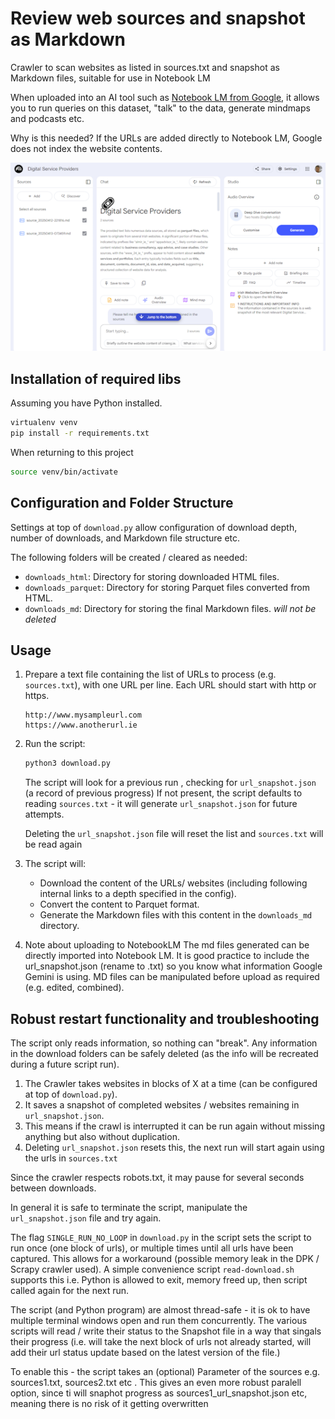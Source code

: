 # Review web sources and snapshot as Markdown 

Crawler to scan websites as listed in sources.txt and snapshot as Markdown files, suitable for use in Notebook LM

When uploaded into an AI tool such as [Notebook LM from Google](https://notebooklm.google/), it allows you to run queries on this dataset, "talk" to the data, generate mindmaps and podcasts etc. 

Why is this needed? If the URLs are added directly to Notebook LM, Google does not index the website contents.

![screenshot of notebook lm with using snapshot of data from selected websites](images/notebook-lm.png)

## Installation of required libs

Assuming you have Python installed.
   ```bash
   virtualenv venv
   pip install -r requirements.txt
   ```
When returning to this project
   ```bash
   source venv/bin/activate
   ```

## Configuration and Folder Structure

Settings at top of `download.py` allow configuration of download depth, number of downloads, and Markdown file structure etc. 

The following folders will be created / cleared as needed:

- `downloads_html`: Directory for storing downloaded HTML files.
- `downloads_parquet`: Directory for storing Parquet files converted from HTML.
- `downloads_md`: Directory for storing the final Markdown files. *will not be deleted*


## Usage

1. Prepare a text file containing the list of URLs to process (e.g. `sources.txt`), with one URL per line. Each URL should start with http or https.
   ``` text
   http://www.mysampleurl.com
   https://www.anotherurl.ie
   ```

2. Run the script:
   ```bash
   python3 download.py 
   ```
   The script will look for a previous run , checking for `url_snapshot.json` (a record of previous progress)
   If not present, the script defaults to reading `sources.txt` - it will generate `url_snapshot.json` for future attempts.

   Deleting the `url_snapshot.json` file will reset the list and `sources.txt` will be read again

3. The script will:
   - Download the content of the URLs/ websites (including following internal links to a depth specified in the config).
   - Convert the content to Parquet format.
   - Generate the Markdown files with this content in the `downloads_md` directory.

4. Note about uploading to NotebookLM
   The md files generated can be directly imported into Notebook LM.
   It is good practice to include the url_snapshot.json (rename to .txt) so you know what information Google Gemini is using.
   MD files can be manipulated before upload as required (e.g. edited, combined).

## Robust restart functionality and troubleshooting

The script only reads information, so nothing can "break". Any information in the download folders can be safely deleted (as the info will be recreated during a future script run).

1. The Crawler takes websites in blocks of X at a time (can be configured at top of `download.py`).
1. It saves a snapshot of completed websites / websites remaining in `url_snapshot.json`.
1. This means if the crawl is interrupted it can be run again without missing anything but also without duplication. 
1. Deleting `url_snapshot.json` resets this, the next run will start again using the urls in `sources.txt`

Since the crawler respects robots.txt, it may pause for several seconds between downloads.

In general it is safe to terminate the script, manipulate the `url_snapshot.json` file and try again.

The flag `SINGLE_RUN_NO_LOOP` in `download.py` in the script sets the script to run once (one block of urls), or multiple times until all urls have been captured. This allows for a workaround (possible memory leak in the DPK / Scrapy crawler used). A simple convenience script `read-download.sh` supports this i.e. Python is allowed to exit, memory freed up, then script called again for the next run.

The script (and Python program) are almost thread-safe - it is ok to have multiple terminal windows open and run them concurrently. The various scripts will read / write their status to the Snapshot file in a way that singals their progress (i.e. will take the next block of urls not already started, will add their url status update based on the latest version of the file.)

To enable this - the script takes an (optional) Parameter of the sources e.g. sources1.txt, sources2.txt etc . This gives an even more robust paralell option, since ti will snaphot progress as sources1_url_snapshot.json etc, meaning there is no risk of it getting overwritten



